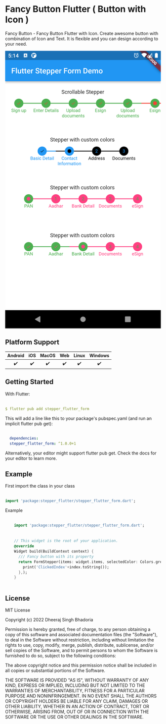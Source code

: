 # Fancy Button Flutter ( Button with Icon )

Fancy Button - Fancy Button Flutter with Icon. Create awesome button with combination of Icon and Text. It is flexible and you can design according to your need.

![image description](https://github.com/dheeraj-bhadoria/Form-Stepper-Futter-set-and-get-the-status-of-form-/blob/main/demo.png)

## Platform Support

| Android | iOS | MacOS | Web | Linux | Windows |
| :-----: | :-: | :---: | :-: | :---: | :-----: |
|   ✔️    | ✔️  |  ✔️   | ✔️  |  ✔️   |   ✔️    |


## Getting Started


With Flutter:

```yaml

$ flutter pub add stepper_flutter_form

```

This will add a line like this to your package's pubspec.yaml (and run an implicit flutter pub get):

```yaml

  dependencies:
  stepper_flutter_form: ^1.0.0+1

```

Alternatively, your editor might support flutter pub get. Check the docs for your editor to learn more.

## Example

First import the class in your class

```dart

import 'package:stepper_flutter/stepper_flutter_form.dart';

```

Example

```dart

    import 'package:stepper_flutter/stepper_flutter_form.dart';
    

    // This widget is the root of your application.
    @override 
    Widget build(BuildContext context) {
      /// Fancy button with its property 
      return FormStepper(items: widget.items, selectedColor: Colors.green, unSelectedColor: Colors.red, inProcess: 5, menuTitleSize: 12, height: 80, onItemClicked: (index){
        print('ClickedIndex'+index.toString());
      },);
    }
    
```


## License

MIT License

Copyright (c) 2022 Dheeraj Singh Bhadoria

Permission is hereby granted, free of charge, to any person obtaining a copy
of this software and associated documentation files (the "Software"), to deal
in the Software without restriction, including without limitation the rights
to use, copy, modify, merge, publish, distribute, sublicense, and/or sell
copies of the Software, and to permit persons to whom the Software is
furnished to do so, subject to the following conditions:

The above copyright notice and this permission notice shall be included in all
copies or substantial portions of the Software.

THE SOFTWARE IS PROVIDED "AS IS", WITHOUT WARRANTY OF ANY KIND, EXPRESS OR
IMPLIED, INCLUDING BUT NOT LIMITED TO THE WARRANTIES OF MERCHANTABILITY,
FITNESS FOR A PARTICULAR PURPOSE AND NONINFRINGEMENT. IN NO EVENT SHALL THE
AUTHORS OR COPYRIGHT HOLDERS BE LIABLE FOR ANY CLAIM, DAMAGES OR OTHER
LIABILITY, WHETHER IN AN ACTION OF CONTRACT, TORT OR OTHERWISE, ARISING FROM,
OUT OF OR IN CONNECTION WITH THE SOFTWARE OR THE USE OR OTHER DEALINGS IN THE
SOFTWARE.